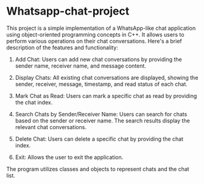 # Whatsapp-chat-project
This project is a simple implementation of a WhatsApp-like chat application using object-oriented programming concepts in C++. It allows users to perform various operations on their chat conversations. Here's a brief description of the features and functionality:

1. Add Chat: Users can add new chat conversations by providing the sender name, receiver name, and message content.

2. Display Chats: All existing chat conversations are displayed, showing the sender, receiver, message, timestamp, and read status of each chat.

3. Mark Chat as Read: Users can mark a specific chat as read by providing the chat index.

4. Search Chats by Sender/Receiver Name: Users can search for chats based on the sender or receiver name. The search results display the relevant chat conversations.

5. Delete Chat: Users can delete a specific chat by providing the chat index.

6. Exit: Allows the user to exit the application.

The program utilizes classes and objects to represent chats and the chat list.
